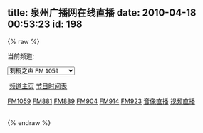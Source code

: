 title: 泉州广播网在线直播
date: 2010-04-18 00:53:23
id: 198
---
{% raw %}
<div>当前频道:</p> <select id="gbpd" name="qzgb" onchange="qzgb(this.value);"><option selected="selected" value="1">刺桐之声 FM 1059</option><option value="2">音乐之声 FM 881</option><option value="3">新闻频道 FM 889</option><option value="4">交通之声 FM 904</option><option value="5">体育频道 FM 914</option><option value="6">都市之声 FM 923</option><option value="7">音像直播(志明和春娇)</option><option value="8">泉广网络电视直播</option> </select><p>&nbsp;<a href="http://www.qzgb.com/881/" id="pdzy" target="_blank">频道主页</a>&nbsp;<a href="http://www.qzgb.com/881/index_time.shtml" id="play_list" target="_blank">节目时间表</a></p></div><div><a href="javascript:;" id="qz_1059" onclick="qzgb('1')">FM1059</a> <a href="javascript:;" id="qz_881" onclick="qzgb('2')">FM881</a> <a href="javascript:;" id="qz_889" onclick="qzgb('3')">FM889</a> <a href="javascript:;" id="qz_904" onclick="qzgb('4')">FM904</a> <a href="javascript:;" id="qz_914" onclick="qzgb('5')">FM914</a> <a href="javascript:;" id="qz_923" onclick="qzgb('6')">FM923</a> <a href="javascript:;" id="qz_914" onclick="qzgb('7')">音像直播</a> <a href="javascript:;" id="qz_914" onclick="qzgb('8')">视频直播</a></div><div id="VJMS">&nbsp;</div><p>
<script type="text/javascript">
function detectPlugin(CLSID,functionName)
{
    var pluginDiv = document.createElement("div");
    pluginDiv.id = "pluginDiv";
    VJMS.appendChild(pluginDiv);
    pluginDiv.innerHTML = '<object id="objectForDetectPlugin" classid="CLSID:'+ CLSID +'"></object>';
    try
    {
        if(eval("objectForDetectPlugin." + functionName) == undefined)
        {
            pluginDiv.parentNode.removeChild(pluginDiv);
            return false;
        }
        else
        {
				pluginDiv.parentNode.removeChild(pluginDiv);
            return true;
        }
    }
    catch(e)
    {
        return false;
    }
}
function qzgb(id)
{
        Live.action="type=live&amp;cid="+id;
        switch (id)
        {
                case "3":
                        fm="889";
                        play_list.href="http://www.qzgb.com/"+fm+"/index_time.shtml";
                        break;
                case "6":
                        fm="923";
                        play_list.href="http://www.qzgb.com/"+fm+"/index_time.shtml";
                        break;
                case "4":
                        fm="904";
                        play_list.href="http://www.qzgb.com/"+fm+"/index_time.shtml";
                        break;
                case "1":
                        fm="1059";
                        play_list.href="http://www.qzgb.com/"+fm+"/index_time.shtml";
                        break;
                case "2":
                        fm="881";
                        play_list.href="http://www.qzgb.com/881/5628.shtml";
                        break;
                case "5":
                        fm="914";
                        play_list.href="http://www.qzgb.com/914/5638.shtml";
                        break;
        }
        pdzy.href="http://www.qzgb.com/"+fm;
        gbpd.value = id;
        try{
            Live.Close();
            Live.Open();
        }
        catch (e){
        }
}

function vjms_add()
{
	var defobj = '<object id="Live" classid="CLSID:D4003189-95B1-4A2F-9A87-F2B03665960D" codeBase="http://www.nagasoft.cn/download/VJMS/vjocx-ch-black.cab">';
	if (!detectPlugin("D4003189-95B1-4A2F-9A87-F2B03665960D","PlayState") && detectPlugin("174012D5-4141-44D6-8F44-729BB97C56EB","PlayState"))
	{
		defobj = '<object id="Live" classid="CLSID:174012D5-4141-44D6-8F44-729BB97C56EB" codebase="http://www.nagasoft.cn/download/vjocx3/vjocx-ch.cab#version=3,0,101,0">';
	}
	defobj += '<param name="Nat" value="tv.qzgb.com:3502" /><param name="Stun" value="larry.gloo.net" /><param name="Cgi" value="http://tv.qzgb.com:20010/cgi-bin/live.fcgi" /><param name="PlayMode" value="full" /><param name="Volume" value=100 /><param name="FullScreen" value="false" /></object>';
	VJMS.innerHTML = defobj;
	qzgb(gbpd.value);
}
vjms_add();
</script>
{% endraw %}